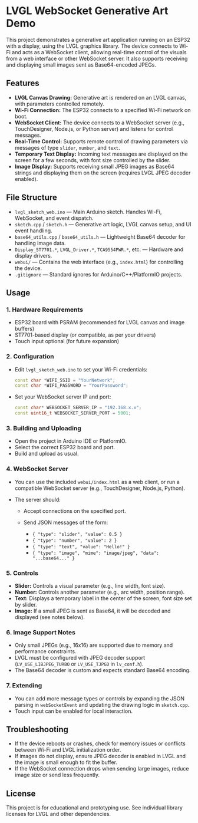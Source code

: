# LVGL WebSocket Generative Art Demo

This project demonstrates a generative art application running on an ESP32 with a display, using the LVGL graphics library. The device connects to Wi-Fi and acts as a WebSocket client, allowing real-time control of the visuals from a web interface or other WebSocket server. It also supports receiving and displaying small images sent as Base64-encoded JPEGs.

## Features

- **LVGL Canvas Drawing:** Generative art is rendered on an LVGL canvas, with parameters controlled remotely.
- **Wi-Fi Connection:** The ESP32 connects to a specified Wi-Fi network on boot.
- **WebSocket Client:** The device connects to a WebSocket server (e.g., TouchDesigner, Node.js, or Python server) and listens for control messages.
- **Real-Time Control:** Supports remote control of drawing parameters via messages of type `slider`, `number`, and `text`.
- **Temporary Text Display:** Incoming text messages are displayed on the screen for a few seconds, with font size controlled by the slider.
- **Image Display:** Supports receiving small JPEG images as Base64 strings and displaying them on the screen (requires LVGL JPEG decoder enabled).

## File Structure

- `lvgl_sketch_web.ino` — Main Arduino sketch. Handles Wi-Fi, WebSocket, and event dispatch.
- `sketch.cpp` / `sketch.h` — Generative art logic, LVGL canvas setup, and UI event handling.
- `base64_utils.cpp` / `base64_utils.h` — Lightweight Base64 decoder for handling image data.
- `Display_ST7701.*`, `LVGL_Driver.*`, `TCA9554PWR.*`, etc. — Hardware and display drivers.
- `webui/` — Contains the web interface (e.g., `index.html`) for controlling the device.
- `.gitignore` — Standard ignores for Arduino/C++/PlatformIO projects.

## Usage

### 1. Hardware Requirements

- ESP32 board with PSRAM (recommended for LVGL canvas and image buffers)
- ST7701-based display (or compatible, as per your drivers)
- Touch input optional (for future expansion)

### 2. Configuration

- Edit `lvgl_sketch_web.ino` to set your Wi-Fi credentials:

  ```cpp
  const char *WIFI_SSID = "YourNetwork";
  const char *WIFI_PASSWORD = "YourPassword";
  ```

- Set your WebSocket server IP and port:

  ```cpp
  const char* WEBSOCKET_SERVER_IP = "192.168.x.x";
  const uint16_t WEBSOCKET_SERVER_PORT = 5001;
  ```

### 3. Building and Uploading

- Open the project in Arduino IDE or PlatformIO.
- Select the correct ESP32 board and port.
- Build and upload as usual.

### 4. WebSocket Server

- You can use the included `webui/index.html` as a web client, or run a compatible WebSocket server (e.g., TouchDesigner, Node.js, Python).
- The server should:

  - Accept connections on the specified port.
  - Send JSON messages of the form:

    - `{ "type": "slider", "value": 0.5 }`
    - `{ "type": "number", "value": 2 }`
    - `{ "type": "text", "value": "Hello!" }`
    - `{ "type": "image", "mime": "image/jpeg", "data": "...base64..." }`

### 5. Controls

- **Slider:** Controls a visual parameter (e.g., line width, font size).
- **Number:** Controls another parameter (e.g., arc width, position range).
- **Text:** Displays a temporary label in the center of the screen, font size set by slider.
- **Image:** If a small JPEG is sent as Base64, it will be decoded and displayed (see notes below).

### 6. Image Support Notes

- Only small JPEGs (e.g., 16x16) are supported due to memory and performance constraints.
- LVGL must be configured with JPEG decoder support (`LV_USE_LIBJPEG_TURBO` or `LV_USE_TJPGD` in `lv_conf.h`).
- The Base64 decoder is custom and expects standard Base64 encoding.

### 7. Extending

- You can add more message types or controls by expanding the JSON parsing in `webSocketEvent` and updating the drawing logic in `sketch.cpp`.
- Touch input can be enabled for local interaction.

## Troubleshooting

- If the device reboots or crashes, check for memory issues or conflicts between Wi-Fi and LVGL initialization order.
- If images do not display, ensure JPEG decoder is enabled in LVGL and the image is small enough to fit the buffer.
- If the WebSocket connection drops when sending large images, reduce image size or send less frequently.

## License

This project is for educational and prototyping use. See individual library licenses for LVGL and other dependencies.
